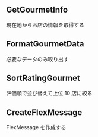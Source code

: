 ## GetGourmetInfo

現在地からお店の情報を取得する

## FormatGourmetData

必要なデータのみ取り出す

## SortRatingGourmet

評価順で並び替えて上位 10 店に絞る

## CreateFlexMessage

FlexMessage を作成する

